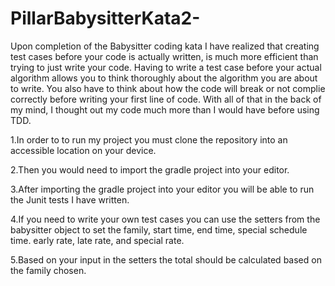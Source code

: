 # PillarBabysitterKata2-
Upon completion of the Babysitter coding kata I have realized that creating test cases before your code is actually written, 
is much more efficient than trying to just write your code. Having to write a test case before your actual algorithm allows
you to think thoroughly about the algorithm you are about to write. You also have to think about how the code will break
or not complie correctly before writing your first line of code. With all of that in the back of my mind, I thought out my code
much more than I would have before using TDD.

1.In order to to run my project you must clone the repository into an accessible location on your device.

2.Then you would need to import the gradle project into your editor.

3.After importing the gradle project into your editor you will be able to run the Junit tests I have written.

4.If you need to write your own test cases you can use the setters from the babysitter object to set the family, start time, 
end time, special schedule time. early rate, late rate, and special rate. 

5.Based on your input in the setters the total should be calculated based on the family chosen. 
